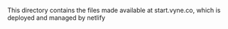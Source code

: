 This directory contains the files made available at start.vyne.co, which is deployed and managed by netlify

